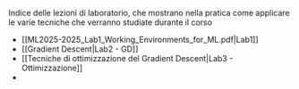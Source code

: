 Indice delle lezioni di laboratorio, che mostrano nella pratica come applicare le varie tecniche che verranno studiate durante il corso

- [[ML2025-2025_Lab1_Working_Environments_for_ML.pdf|Lab1]]
- [[Gradient Descent|Lab2 - GD]]
- [[Tecniche di ottimizzazione del Gradient Descent|Lab3 - Ottimizzazione]]
- 